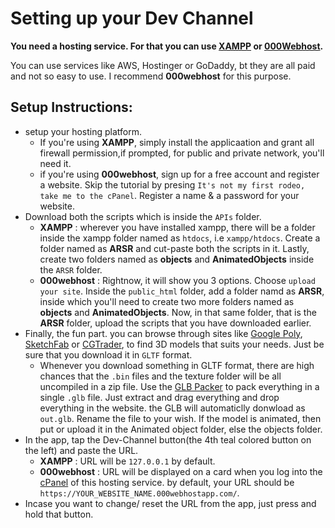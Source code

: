 # Setting up your Dev Channel

**You need a hosting service. For that you can use [XAMPP](https://www.apachefriends.org/index.html) or [000Webhost](https://www.000webhost.com).**

You can use services like AWS, Hostinger or GoDaddy, bt they are all paid and not so easy to use. I recommend **000webhost** for this purpose.

## Setup Instructions: 

* setup your hosting platform.
  - If you're using **XAMPP**, simply install the applicaation and grant all firewall permission,if prompted, for public and private network, you'll need it.
  - if you're using **000webhost**, sign up for a free account and register a website. Skip the tutorial by presing `It's not my first rodeo, take me to the cPanel`. 
    Register a name & a password for your website.
* Download both the scripts which is inside the `APIs` folder.
  - **XAMPP** : wherever you have installed xampp, there will be a folder inside the xampp folder named as `htdocs`, i.e `xampp/htdocs`. Create a folder named as **ARSR**
  and cut-paste both the scripts in it. Lastly, create two folders named as **objects** and **AnimatedObjects** inside the `ARSR` folder.
  - **000webhost** : Rightnow, it will show you 3 options. Choose `upload your site`. Inside the `public_html` folder, add a folder namd as **ARSR**, inside which you'll
  need to create two more folders named as **objects** and **AnimatedObjects**. Now, in that same folder, that is the **ARSR** folder, upload the scripts that you have
  downloaded earlier.
* Finally, the fun part. you can browse through sites like [Google Poly](https://poly.google.com/), [SketchFab](https://sketchfab.com/) or [CGTrader](https://www.cgtrader.com/), to find 3D models that suits your needs. Just be sure that you download it in
`GLTF` format.
  - Whenever you download something in GLTF format, there are high chances that the `.bin` files and the texture folder will be all uncompiled in a zip file. 
  Use the [GLB Packer](https://glbpacker.glitch.me/) to pack everything in a single `.glb` file. 
  Just extract and drag everything and drop everything in the website. the GLB will automaticlly donwload as `out.glb`. Rename the file to your wish.
  If the model is animated, then put or upload it in the Animated object folder, else the objects folder.
* In the app, tap the Dev-Channel button(the 4th teal colored button on the left) and paste the URL.
  - **XAMPP** : URL will be `127.0.0.1` by default.
  - **000webhost** : URL will be displayed on a card when you log into the [cPanel](https://www.000webhost.com/members/website/list) of this hosting service.
  by default, your URL should be `https://YOUR_WEBSITE_NAME.000webhostapp.com/`.
* Incase you want to change/ reset the URL from the app, just press and hold that button.
